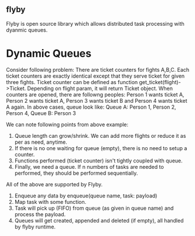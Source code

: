 ## flyby
Flyby is open source library which allows distributed task processing with dyanmic queues.

# Dynamic Queues
Consider following problem:
There are ticket counters for fights A,B,C. Each ticket counters are exactly identical except that they serve ticket for given three fights.
Ticket counter can be defined as function get_ticket(flight)->Ticket. Depending on flight param, it will return Ticket object.
When counters are opened, there are followng peoples: 
Person 1 wants ticket A, Person 2 wants ticket A, Person 3 wants ticket B and Person 4 wants ticket A again.
In above cases, queue look like: Queue A: Person 1, Person 2, Person 4, Queue B: Person 3

We can note following points from above example:
1. Queue length can grow/shrink. We can add more flights or reduce it as per as need, anytime.
2. If there is no one waiting for queue (empty), there is no need to setup a counter.
3. Functions performed (ticket counter) isn't tightly coupled with queue.
4. Finally, we need a queue. If n numbers of tasks are needed to performed, they should be performed sequentially.

All of the above are supported by Flyby.
1. Enqueue any data by enqueue(queue name, task: payload)
2. Map task with some function.
3. Task will pick up (FIFO) from queue (as given in queue name) and process the payload.
4. Queues will get created, appended and deleted (if empty), all handled by flyby runtime.
